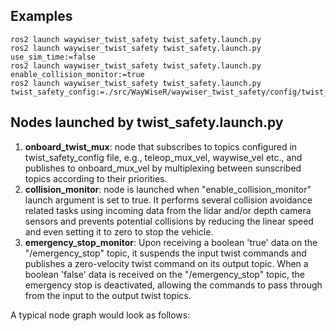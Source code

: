 ## Examples

    ros2 launch waywiser_twist_safety twist_safety.launch.py
    ros2 launch waywiser_twist_safety twist_safety.launch.py use_sim_time:=false
    ros2 launch waywiser_twist_safety twist_safety.launch.py enable_collision_monitor:=true
    ros2 launch waywiser_twist_safety twist_safety.launch.py twist_safety_config:=./src/WayWiseR/waywiser_twist_safety/config/twist_safety.yaml

## Nodes launched by twist_safety.launch.py

1. **onboard_twist_mux**: node that subscribes to topics configured in twist_safety_config file, e.g., teleop_mux_vel, waywise_vel etc., and publishes to onboard_mux_vel by multiplexing between sunscribed topics according to their priorities.
2. **collision_monitor**: node is launched when "enable_collision_monitor" launch argument is set to true. It performs several collision avoidance related tasks using incoming data from the lidar and/or depth camera sensors and prevents potential collisions by reducing the linear speed and even setting it to zero to stop the vehicle.
3. **emergency_stop_monitor**: Upon receiving a boolean 'true' data on the "/emergency_stop" topic, it suspends the input twist commands and publishes a zero-velocity twist command on its output topic. When a boolean 'false' data is received on the "/emergency_stop" topic, the emergency stop is deactivated, allowing the commands to pass through from the input to the output twist topics.

A typical node graph would look as follows:
